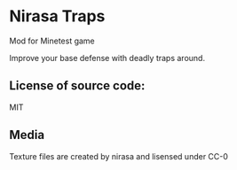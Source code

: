 # Nirasa Traps
Mod for Minetest game

Improve your base defense with deadly traps around.

License of source code:
-----------------------
MIT

Media
-----------------------
Texture files are created by nirasa and lisensed under CC-0
